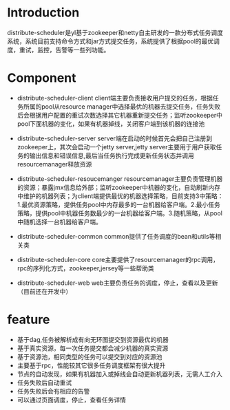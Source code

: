 # Introduction
distribute-scheduler是yl基于zookeeper和netty自主研发的一款分布式任务调度系统，系统目前支持命令方式和jar方式提交任务，系统提供了根据pool的最优调度，重试，监控，告警等一些列功能。

# Component
* distribute-scheduler-client
client端主要负责接收用户提交的任务，根据任务所属的pool从resource manager中选择最优的机器去提交任务，任务失败后会根据用户配置的重试次数选择其它机器重新提交任务；监听zookeeper中pool下面机器的变化，如果有机器掉线，关闭客户端到该机器的连接池

* distribute-scheduler-server
server端在启动的时候首先会把自己注册到zookeeper上，其次会启动一个jetty server,jetty server主要用于用户获取任务的输出信息和错误信息,最后当任务执行完成更新任务状态并调用resourcemanager释放资源

* distribute-scheduler-resoucemanger
resourcemanager主要负责管理机器的资源；暴露jmx信息给外部；监听zookeeper中机器的变化，自动刷新内存中维护的机器列表；为client端提供最优的机器选择策略，目前支持3中策略：1.最优资源策略，提供任务pool中内存最多的一台机器给客户端。2.最小任务策略，提供pool中机器任务数最少的一台机器给客户端。3.随机策略，从pool中随机选择一台机器给客户端。

* distribute-scheduler-common
common提供了任务调度的bean和utils等相关类

* distribute-scheduler-core
core主要提供了resourcemanager的rpc调用，rpc的序列化方式，zookeeper,jersey等一些帮助类

* distribute-scheduler-web
web主要负责任务的调度，停止，查看以及更新（目前还在开发中）

# feature
* 基于dag,任务被解析成有向无环图提交到资源最优的机器
* 基于真实资源，每一次任务提交都会减少机器的真实资源
* 基于资源池，相同类型的任务可以提交到对应的资源池
* 主要基于rpc，性能较其它很多任务调度框架有很大提升
* 节点的自动发现，如果有机器加入或掉线会自动更新机器列表，无需人工介入
* 任务失败后自动重试
* 任务失败后会有相应的告警
* 可以通过页面调度，停止，查看任务详情
